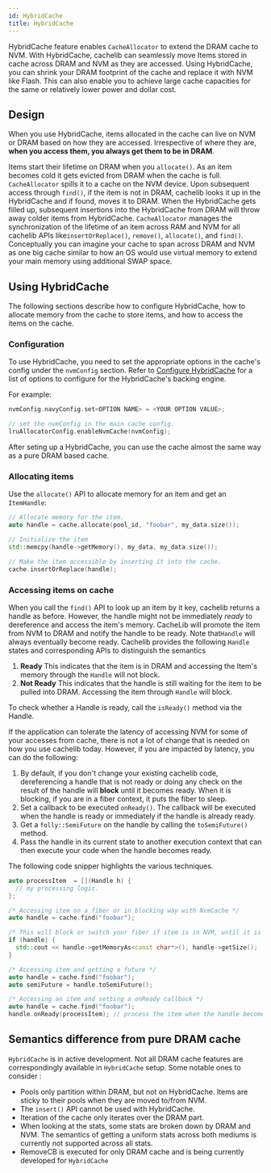 ```yaml
---
id: HybridCache
title: HybridCache
---
```


HybridCache feature enables `CacheAllocator` to extend the DRAM cache to NVM. With HybridCache, cachelib can seamlessly move Items stored in cache across DRAM and NVM as they are accessed. Using HybridCache, you can shrink your DRAM footprint of the cache and replace it with NVM like Flash. This can also enable you to achieve large cache capacities for the same or relatively lower power and dollar cost.

## Design

When you use HybridCache, items allocated in the cache can live on NVM or DRAM based on how they are accessed. Irrespective of where they are, **when you access them, you always get them to be in DRAM**.

Items start their lifetime on DRAM when you `allocate()`. As an item becomes cold it gets evicted from DRAM when the cache is full. `CacheAllocator` spills it to a cache on the NVM device. Upon subsequent access through `find()`, if the item is not in DRAM, cachelib looks it up in the HybridCache and if found, moves it to DRAM. When the HybridCache gets filled up, subsequent insertions into the HybridCache from DRAM  will throw away colder items from HybridCache. `CacheAllocator` manages the synchronization of the lifetime of an item across RAM and NVM for all cachelib APIs like`insertOrReplace()`, `remove()`, `allocate()`, and `find()`. Conceptually you can imagine your cache to span across DRAM and NVM as one big cache similar to how an OS would use virtual memory to extend your main memory using additional SWAP space.

## Using HybridCache

The following sections describe how to configure HybridCache, how to allocate memory from the cache to store items, and how to access the items on the cache.

### Configuration

To use HybridCache, you need to set the appropriate options in the cache's config under the `nvmConfig` section. Refer to [Configure HybridCache](Configure_HybridCache) for a list of options to configure for the HybridCache's backing engine.

For example:


```cpp
nvmConfig.navyConfig.set<OPTION NAME> = <YOUR OPTION VALUE>;

// set the nvmConfig in the main cache config.
lruAllocatorConfig.enableNvmCache(nvmConfig);
```


After seting up a HybridCache, you can use the cache almost the same way as a pure DRAM based cache.

### Allocating items

Use the `allocate()` API to allocate memory for an item and get an `ItemHandle`:


```cpp
// Allocate memory for the item.
auto handle = cache.allocate(pool_id, "foobar", my_data.size());

// Initialize the item
std::memcpy(handle->getMemory(), my_data, my_data.size());

// Make the item accessible by inserting it into the cache.
cache.insertOrReplace(handle);
```


### Accessing items on cache

When you call the `find()` API to look up an item by it key, cachelib returns a handle as before. However, the handle might not be immediately *ready* to dereference and access the item's memory.  CacheLib will promote the item from NVM to DRAM and notify the handle to be ready. Note that`Handle` will always eventually become ready. Cachelib provides the following `Handle`  states and corresponding APIs to distinguish the semantics

1. **Ready**
This indicates that the item is in DRAM and accessing the Item's memory through the `Handle` will not block.
2. **Not Ready**
This indicates that the handle is still waiting for the item to be pulled into DRAM. Accessing the item through `Handle` will block.

To check whether a Handle is ready, call the `isReady()` method via the Handle.

If the application can tolerate the latency of accessing NVM for some of your accesses from cache, there is not a lot of change that is needed on how you use cachelib today. However, if you are impacted by latency, you can do the following:

1. By default, if you don't change your existing cachelib code, dereferencing a handle that is not ready or doing any check on the result of the handle will **block** until it becomes ready. When it is blocking, if you are in a fiber context, it puts the fiber to sleep.
2. Set a callback to be executed `onReady()`. The callback will be executed when the handle is ready or immediately if the handle is already ready.
3. Get a `folly::SemiFuture` on the handle by calling the `toSemiFuture()` method.
4. Pass the handle in its current state to another execution context that can then execute your code when the handle becomes ready.

The following code snipper highlights the various techniques.


```cpp
auto processItem  = [](Handle h) {
  // my processing logic.
};

/* Accessing item on a fiber or in blocking way with NvmCache */
auto handle = cache.find("foobar");

/* This will block or switch your fiber if item is in NVM, until it is ready. */
if (handle) {
  std::cout << handle->getMemoryAs<const char*>(), handle->getSize();
}

/* Accessing item and getting a future */
auto handle = cache.find("foobar");
auto semiFuture = handle.toSemiFuture();

/* Accessing an item and setting a onReady callback */
auto handle = cache.find("foobar");
handle.onReady(processItem); // process the item when the handle becomes ready
```


## Semantics difference from pure DRAM cache

`HybridCache` is in active development. Not all DRAM cache features are correspondingly available in `HybridCache` setup. Some notable ones to consider :

- Pools only partition within DRAM, but not on HybridCache.  Items are sticky to their pools when they are moved to/from NVM.
- The `insert()` API cannot be used with HybridCache.
- Iteration of the cache only iterates over the DRAM part.
- When looking at the stats, some stats are broken down by DRAM and NVM. The semantics of getting a uniform stats across both mediums is currently not supported across all stats.
- RemoveCB is executed for only DRAM cache and is being currently developed
  for `HybridCache`
